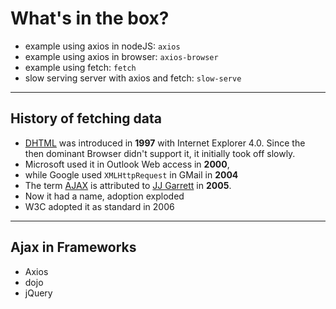 # What's in the box?<!-- .element: class="r-fit-text" -->

- example using axios in nodeJS: `axios`
- example using axios in browser: `axios-browser`
- example using fetch: `fetch`
- slow serving server with axios and fetch: `slow-serve`

---

## History of fetching data<!-- .element: class="r-fit-text" -->

- [DHTML](https://en.wikipedia.org/wiki/Dynamic_HTML) was introduced in **1997**
  with Internet Explorer 4.0. Since the then dominant Browser didn't support it,
  it initially took off slowly.
- Microsoft used it in Outlook Web access in **2000**,
- while Google used `XMLHttpRequest` in GMail in **2004**
- The term [AJAX](<https://en.wikipedia.org/wiki/Ajax_(programming)>) is attributed
  to [JJ Garrett](https://en.wikipedia.org/wiki/Jesse_James_Garrett) in **2005**.
- Now it had a name, adoption exploded
- W3C adopted it as standard in 2006

---

## Ajax in Frameworks

- Axios
- dojo
- jQuery
